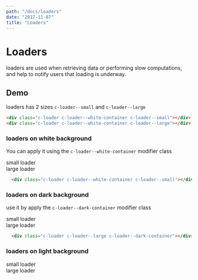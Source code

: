 ```yaml
---
path: "/docs/loaders"
date: "2017-11-07"
title: "Loaders"
---
```

# Loaders
loaders are used when retrieving data or performing slow computations, and help to notify users
that loading is underway.

## Demo
loaders has 2 sizes `c-loader--small` and `c-loader--large`

```html
<div class="c-loader c-loader--white-container c-loader--small"></div>
<div class="c-loader c-loader--white-container c-loader--large"></div>
```

### loaders on white background
You can apply it using the `c-loader--white-container` modifier class

<div class="u-display-flex u-flex--row u-align-items--center u-window-padding--1x">
  <div class="u-display-flex u-flex-grow--1 u-justify-content--center u-align-items--center">
    <div class="c-loader c-loader--white-container c-loader--small"></div>
    <span class="u-left-margin--1x">small loader</span>
  </div>

  <div class="u-display-flex u-flex-grow--1 u-justify-content--center u-align-items--center">
    <div class="c-loader c-loader--white-container c-loader--large"></div>
    <span class="u-left-margin--2x">large loader</span>
  </div>
</div>

```html
  <div class="c-loader c-loader--white-container c-loader--small"></div>
```

### loaders on dark background
use it by apply the `c-loader--dark-container` modifier class
<div class="u-display-flex u-flex--row u-align-items--center u-bg-blue u-window-padding--1x">
  <div class="u-display-flex u-flex-grow--1 u-justify-content--center u-align-items--center">
    <div class="c-loader c-loader--small c-loader--dark-container"></div>
    <span class="u-left-margin--1x u-color--white">small loader</span>
  </div>

  <div class="u-display-flex u-flex-grow--1 u-justify-content--center u-align-items--center">
    <div class="c-loader c-loader--large c-loader--dark-container"></div>
    <span class="u-left-margin--2x u-color--white">large loader</span>
  </div>
</div>

```html
  <div class="c-loader c-loader--large c-loader--dark-container"></div>
```

### loaders on light background
<div class="u-display-flex u-flex--row u-align-items--center u-bg-ink-opacity-6 u-window-padding--1x">
  <div class="u-display-flex u-flex-grow--1 u-justify-content--center u-align-items--center">
    <div class="c-loader c-loader--small c-loader--light-container"></div>
    <span class="u-left-margin--1x">small loader</span>
  </div>

  <div class="u-display-flex u-flex-grow--1 u-justify-content--center u-align-items--center">
    <div class="c-loader c-loader--large c-loader--light-container"></div>
    <span class="u-left-margin--2x">large loader</span>
  </div>
</div>
